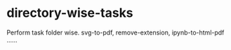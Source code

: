 # directory-wise-tasks
Perform task folder wise. svg-to-pdf, remove-extension, ipynb-to-html-pdf ......
